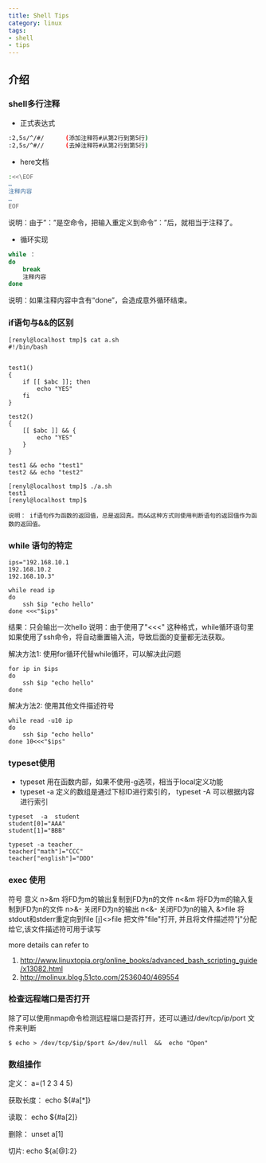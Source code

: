 ```yaml
---
title: Shell Tips
category: linux
tags:
- shell
- tips
---
```


## 介绍

### shell多行注释

* 正式表达式

```bash
:2,5s/^/#/      (添加注释符#从第2行到第5行)
:2,5s/^#//      (去掉注释符#从第2行到第5行)
```

* here文档

```bash
:<<\EOF
…
注释内容
…
EOF
```

说明：由于”：”是空命令，把输入重定义到命令”：”后，就相当于注释了。

* 循环实现

```bash
while ：
do
	break
	注释内容
done 
```

说明：如果注释内容中含有“done”，会造成意外循环结束。

 <!--more-->


### if语句与&&的区别

```
[renyl@localhost tmp]$ cat a.sh
#!/bin/bash


test1()
{
	if [[ $abc ]]; then
		echo "YES"
	fi
}

test2()
{
	[[ $abc ]] && {
		echo "YES"
	}
}

test1 && echo "test1"
test2 && echo "test2"

[renyl@localhost tmp]$ ./a.sh
test1
[renyl@localhost tmp]$

说明： if语句作为函数的返回值，总是返回真。而&&这种方式则使用判断语句的返回值作为函数的返回值。

```

### while 语句的特定

```
ips="192.168.10.1
192.168.10.2
192.168.10.3"

while read ip
do
	ssh $ip "echo hello"
done <<<"$ips"
```

结果：只会输出一次hello
说明：由于使用了"<<<" 这种格式，while循环语句里如果使用了ssh命令，将自动重置输入流，导致后面的变量都无法获取。

解决方法1: 使用for循环代替while循环，可以解决此问题

```
for ip in $ips
do
	ssh $ip "echo hello"
done
```


解决方法2: 使用其他文件描述符号

```
while read -u10 ip
do
	ssh $ip "echo hello"
done 10<<<"$ips"
```

### typeset使用

* typeset 用在函数内部，如果不使用-g选项，相当于local定义功能
* typeset -a  定义的数组是通过下标ID进行索引的， typeset -A 可以根据内容进行索引
```
typeset  -a  student
student[0]="AAA"
student[1]="BBB"

typeset -a teacher
teacher["math"]="CCC"
teacher["english"]="DDD"
```

### exec 使用

符号	意义
n>&m	将FD为m的输出复制到FD为n的文件
n<&m	将FD为m的输入复制到FD为n的文件
n>&-	关闭FD为n的输出
n<&-	关闭FD为n的输入
&>file	将stdout和stderr重定向到file
[j]<>file  把文件"file"打开, 并且将文件描述符"j"分配给它,该文件描述符可用于读写

more details can refer to
1) http://www.linuxtopia.org/online_books/advanced_bash_scripting_guide/x13082.html
2) http://molinux.blog.51cto.com/2536040/469554


### 检查远程端口是否打开

除了可以使用nmap命令检测远程端口是否打开，还可以通过/dev/tcp/$ip/$port 文件来判断

```
$ echo > /dev/tcp/$ip/$port &>/dev/null  &&  echo "Open"
```


### 数组操作

定义： 
a=(1 2 3 4 5)

获取长度：
echo ${#a[*]}

读取：
echo ${#a[2]}

删除：
unset a[1]

切片:
echo ${a[@]:2}
